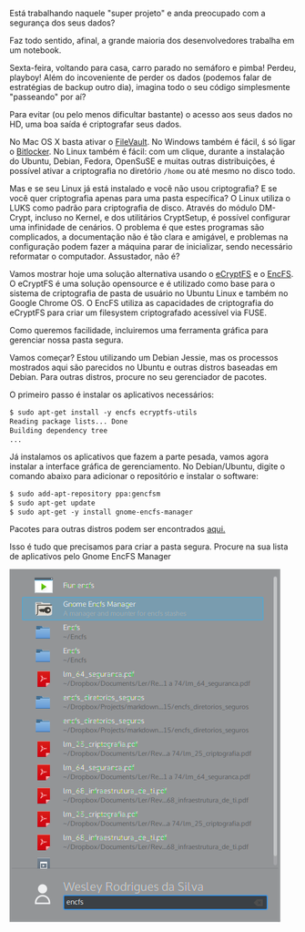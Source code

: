
Está trabalhando naquele "super projeto" e anda preocupado com a segurança dos seus dados?

Faz todo sentido, afinal, a grande maioria dos desenvolvedores trabalha em um notebook.

Sexta-feira, voltando para casa, carro parado no semáforo e pimba! Perdeu, playboy! 
Além do incoveniente de perder os dados (podemos falar de estratégias de backup outro dia), imagina todo o seu código simplesmente "passeando" por aí?

Para evitar (ou pelo menos dificultar bastante) o acesso aos seus dados no HD, uma boa saída é criptografar seus dados.

No Mac OS X basta ativar o [FileVault](https://support.apple.com/pt-br/HT204837). No Windows também é fácil, ś só ligar o [Bitlocker](http://windows.microsoft.com/pt-br/windows-8/bitlocker-drive-encryption). No Linux também é fácil: com um clique, durante a instalação do Ubuntu, Debian, Fedora, OpenSuSE e muitas outras distribuições, é possível ativar a criptografia no diretório `/home` ou até mesmo no disco todo.

Mas e se seu Linux já está instalado e você não usou criptografia? E se você quer criptografia apenas para uma pasta específica?
O Linux utiliza o LUKS como padrão para criptografia de disco. Através do módulo DM-Crypt, incluso no Kernel, e dos utilitários CryptSetup, é possível configurar uma infinidade de cenários. O problema é que estes programas são complicados, a documentação não é tão clara e amigável, e problemas na configuração podem fazer a máquina parar de inicializar, sendo necessário reformatar o computador. Assustador, não é?

Vamos mostrar hoje uma solução alternativa usando o [eCryptFS](http://ecryptfs.org/about.html) e o [EncFS](https://github.com/vgough/encfs). O eCryptFS é uma solução opensource e é utilizado como base para o sistema de criptografia de pasta de usuário no Ubuntu Linux e também no Google Chrome OS. O EncFS utiliza as capacidades de criptografia do eCryptFS para criar um filesystem criptografado acessível via FUSE.

Como queremos facilidade, incluiremos uma ferramenta gráfica para gerenciar nossa pasta segura.

Vamos começar? Estou utilizando um Debian Jessie, mas os processos mostrados aqui são parecidos no Ubuntu e outras distros baseadas em Debian. Para outras distros, procure no seu gerenciador de pacotes.

O primeiro passo é instalar os aplicativos necessários:

```
$ sudo apt-get install -y encfs ecryptfs-utils
Reading package lists... Done
Building dependency tree       
...
```

Já instalamos os aplicativos que fazem a parte pesada, vamos agora instalar a interface gráfica de gerenciamento.
No Debian/Ubuntu, digite o comando abaixo para adicionar o repositório e instalar o software:
```
$ sudo add-apt-repository ppa:gencfsm
$ sudo apt-get update
$ sudo apt-get -y install gnome-encfs-manager
```

Pacotes para outras distros podem ser encontrados 
[aqui.](http://software.opensuse.org/download.html?project=home:moritzmolch:gencfsm&package=gnome-encfs-manager)

Isso é tudo que precisamos para criar a pasta segura.
Procure na sua lista de aplicativos pelo Gnome EncFS Manager

![Gnome EncFS Manager](./snapshot1.png)



